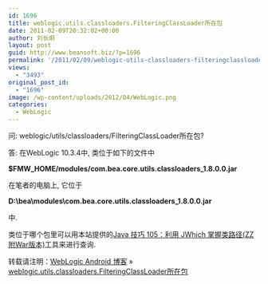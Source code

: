 ```yaml
---
id: 1696
title: weblogic.utils.classloaders.FilteringClassLoader所在包
date: 2011-02-09T20:32:02+00:00
author: 刘长炯
layout: post
guid: http://www.beansoft.biz/?p=1696
permalink: '/2011/02/09/weblogic-utils-classloaders-filteringclassloader%e6%89%80%e5%9c%a8%e5%8c%85/'
views:
  - "3493"
original_post_id:
  - "1696"
image: /wp-content/uploads/2012/04/WebLogic.png
categories:
  - WebLogic
---
```

问: weblogic/utils/classloaders/FilteringClassLoader所在包?

答: 在WebLogic 10.3.4中, 类位于如下的文件中

**$FMW\_HOME/modules/com.bea.core.utils.classloaders\_1.8.0.0.jar**

在笔者的电脑上, 它位于

**D:\bea\modules\com.bea.core.utils.classloaders_1.8.0.0.jar**

中.

类位于哪个包里可以用本站提供的[Java 技巧 105：利用 JWhich 掌握类路径(ZZ附War版本)](http://www.beansoft.biz/?p=636)工具来进行查询.

转载请注明：[WebLogic Android 博客](http://www.beansoft.biz) &raquo; [weblogic.utils.classloaders.FilteringClassLoader所在包](http://www.beansoft.biz/2011/02/09/weblogic-utils-classloaders-filteringclassloader%e6%89%80%e5%9c%a8%e5%8c%85/)
